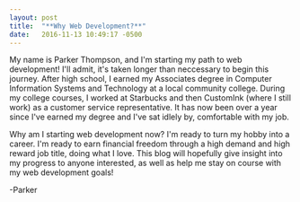 ```yaml
---
layout: post
title:  "**Why Web Development?**"
date:   2016-11-13 10:49:17 -0500
---
```



My name is Parker Thompson, and I'm starting my path to web development! I'll admit, it's taken longer than neccessary to begin this journey. After high school, I earned my Associates degree in Computer Information Systems and Technology at a local community college. During my college courses, I worked at Starbucks and then CustomInk (where I still work) as a customer service representative. It has now been over a year since I've earned my degree and I've sat idlely by, comfortable with my job. 

Why am I starting web development now? I'm ready to turn my hobby into a career. I'm ready to earn financial freedom through a high demand and high reward job title, doing what I love. This blog will hopefully give insight into my progress to anyone interested, as well as help me stay on course with my web development goals!

-Parker

